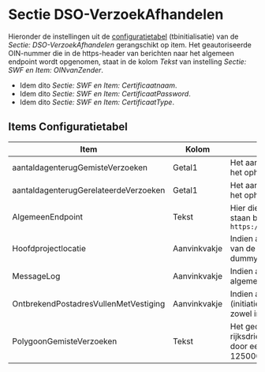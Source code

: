 # Sectie DSO-VerzoekAfhandelen

Hieronder de instellingen uit de [configuratietabel](/instellen_inrichten/configuratie/README.md) (tbinitialisatie) van de _Sectie: DSO-VerzoekAfhandelen_ gerangschikt op item. Het geautoriseerde OIN-nummer die in de https-header van berichten naar het algemeen endpoint wordt opgenomen, staat in de kolom _Tekst_ van instelling _Sectie: SWF en Item: OINvanZender_.

- Idem dito _Sectie: SWF en Item: Certificaatnaam_.
- Idem dito _Sectie: SWF en Item: CertificaatPassword_.
- Idem dito _Sectie: SWF en Item: CertificaatType_.

## Items Configuratietabel

| Item                                  | Kolom        | Omschrijving |
| ------------------------------------- | ------------ | ------------ |
| aantaldagenterugGemisteVerzoeken      | Getal1       | Het aantal dagen terug dat OpenWave moet hanteren voor de API-aanroep _verzoeken/zoek_ voor het ophalen van DSO gemisteVerzoeken. Defaultwaarde = 7 |
| aantaldagenterugGerelateerdeVerzoeken | Getal1       | Het aantal dagen terug dat OpenWave moet hanteren voor de API-aanroep _verzoeken/zoek_ voor het ophalen van DSO gerelateerde zaken. Defaultwaarde = 3 |
| AlgemeenEndpoint | Tekst        | Hier dient het algemene gedeelte van het endpoint van de DSO-API's Verzoeken-Afhandelen te staan bijvoorbeeld `https://pkio.service.pre.omgevingswet.overheid.nl:443/overheid/verzoeken/api/afhandelen/v2/` |
| Hoofdprojectlocatie                   | Aanvinkvakje | Indien aangevinkt dan wordt de kolom dlhoofdprojectlocatie van tbzaakkadperc (projectlocaties) van de eerste projectlocatie uit het stambericht op T gezet, mits de omgevingzaak verwijst naar de dummylokatieperceelkey of dnkeyswfdummyadres (dus naar onbekend adres). |     |
| MessageLog                            | Aanvinkvakje | Indien aangevinkt dan wordt de binnenkomende stamberichten gelogd in tbMessagelog, mits de algemene instelling _sectie: OWB en item: messagelog_ ook is aangevinkt |
| OntbrekendPostadresVullenMetVestiging | Aanvinkvakje | Indien aangevinkt en het stambericht bevat geen post- cq correspondentieadres bij aanvrager (initiatiefnemer) en/of gemachtigde dan zullen de verblijfs- cq vestiginggegevens in OpenWave zowel in het vestigingsadres als in het postadres bij de contactadreskaart worden overgenomen |
| PolygoonGemisteVerzoeken              | Tekst        | Het geografisch gebied waaruit de gemiste verzoeken worden opgehaald. Een reeks van rijksdriehoek x- en y-coördinaten, waarbij eerste en laatste paar overeenkomt. X en y gescheiden door een komma en de paren gescheiden door een spatie. Bijvoorbeeld: 75000,550000 125000,550000 125000,515000 75000,515000 75000,550000 |

